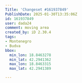 ```yaml
---
Title: 'Changeset #161937849'
PublishDate: 2025-01-30T13:35:06Z
id: 161937849
user: dada24
comment: moving area
created_by: iD 2.30.4
tags:
- Montenegro
- Budva
bbox:
  min_lon: 18.8463278
  min_lat: 42.2941362
  max_lon: 18.8463315
  max_lat: 42.2941389

---
```

